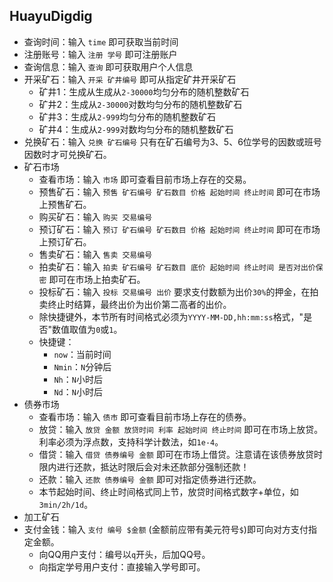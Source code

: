 ## HuayuDigdig

- 查询时间：输入 `time` 即可获取当前时间
- 注册账号：输入 `注册 学号` 即可注册账户
- 查询信息：输入 `查询` 即可获取用户个人信息
- 开采矿石：输入 `开采 矿井编号` 即可从指定矿井开采矿石
    - 矿井1：生成从生成从`2-30000`均匀分布的随机整数矿石
    - 矿井2：生成从`2-30000`对数均匀分布的随机整数矿石
    - 矿井3：生成从`2-999`均匀分布的随机整数矿石
    - 矿井4：生成从`2-999`对数均匀分布的随机整数矿石
- 兑换矿石：输入 `兑换 矿石编号` 只有在矿石编号为3、5、6位学号的因数或班号因数时才可兑换矿石。
- 矿石市场
    - 查看市场：输入 `市场` 即可查看目前市场上存在的交易。
    - 预售矿石：输入 `预售 矿石编号 矿石数目 价格 起始时间 终止时间` 即可在市场上预售矿石。
    - 购买矿石：输入 `购买 交易编号`
    - 预订矿石：输入 `预订 矿石编号 矿石数目 价格 起始时间 终止时间` 即可在市场上预订矿石。
    - 售卖矿石：输入 `售卖 交易编号`
    - 拍卖矿石：输入 `拍卖 矿石编号 矿石数目 底价 起始时间 终止时间 是否对出价保密` 即可在市场上拍卖矿石。
    - 投标矿石：输入 `投标 交易编号 出价` 要求支付数额为出价`30%`的押金，在拍卖终止时结算，最终出价为出价第二高者的出价。
    - 除快捷键外，本节所有时间格式必须为`YYYY-MM-DD,hh:mm:ss`格式，"是否"数值取值为`0`或`1`。
    - 快捷键：
        - `now`：当前时间
        - `Nmin`：`N`分钟后 
        - `Nh`：`N`小时后 
        - `Nd`：`N`小时后
- 债券市场
    - 查看市场：输入 `债市` 即可查看目前市场上存在的债券。
    - 放贷：输入 `放贷 金额 放贷时间 利率 起始时间 终止时间` 即可在市场上放贷。利率必须为浮点数，支持科学计数法，如`1e-4`。
    - 借贷：输入 `借贷 债券编号 金额` 即可在市场上借贷。注意请在该债券放贷时限内进行还款，抵达时限后会对未还款部分强制还款！
    - 还款：输入 `还款 债券编号 金额` 即可对指定债券进行还款。
    - 本节起始时间、终止时间格式同上节，放贷时间格式数字+单位，如`3min/2h/1d`。
- 加工矿石
- 支付金钱：输入 `支付 编号 $金额` (金额前应带有美元符号`$`)即可向对方支付指定金额。
    - 向QQ用户支付：编号以`q`开头，后加QQ号。
    - 向指定学号用户支付：直接输入学号即可。
